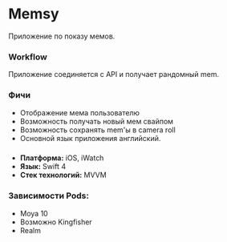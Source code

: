 # Memsy
Приложение по показу мемов.


### Workflow ###
Приложение соединяется с API и получает рандомный mem.

### Фичи ###
* Отображение мема пользователю
* Возможность получать новый мем свайпом
* Возможность сохранять mem'ы в camera roll
* Основной язык приложения английский.

### ###
* **Платформа:** iOS, iWatch 
* **Язык:** Swift 4
* **Стек технологий:** MVVM


### Зависимости Pods: ###
* Moya 10
* Возможно Kingfisher
* Realm
